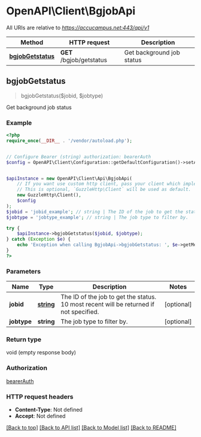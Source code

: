 # OpenAPI\Client\BgjobApi

All URIs are relative to *https://accucampus.net:443/api/v1*

Method | HTTP request | Description
------------- | ------------- | -------------
[**bgjobGetstatus**](BgjobApi.md#bgjobGetstatus) | **GET** /bgjob/getstatus | Get background job status



## bgjobGetstatus

> bgjobGetstatus($jobid, $jobtype)

Get background job status

### Example

```php
<?php
require_once(__DIR__ . '/vendor/autoload.php');


// Configure Bearer (string) authorization: bearerAuth
$config = OpenAPI\Client\Configuration::getDefaultConfiguration()->setAccessToken('YOUR_ACCESS_TOKEN');


$apiInstance = new OpenAPI\Client\Api\BgjobApi(
    // If you want use custom http client, pass your client which implements `GuzzleHttp\ClientInterface`.
    // This is optional, `GuzzleHttp\Client` will be used as default.
    new GuzzleHttp\Client(),
    $config
);
$jobid = 'jobid_example'; // string | The ID of the job to get the status. 10 most recent will be returned if not specified.
$jobtype = 'jobtype_example'; // string | The job type to filter by.

try {
    $apiInstance->bgjobGetstatus($jobid, $jobtype);
} catch (Exception $e) {
    echo 'Exception when calling BgjobApi->bgjobGetstatus: ', $e->getMessage(), PHP_EOL;
}
?>
```

### Parameters


Name | Type | Description  | Notes
------------- | ------------- | ------------- | -------------
 **jobid** | [**string**](../Model/.md)| The ID of the job to get the status. 10 most recent will be returned if not specified. | [optional]
 **jobtype** | **string**| The job type to filter by. | [optional]

### Return type

void (empty response body)

### Authorization

[bearerAuth](../../README.md#bearerAuth)

### HTTP request headers

- **Content-Type**: Not defined
- **Accept**: Not defined

[[Back to top]](#) [[Back to API list]](../../README.md#documentation-for-api-endpoints)
[[Back to Model list]](../../README.md#documentation-for-models)
[[Back to README]](../../README.md)

